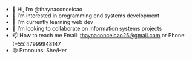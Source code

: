 - 👋 Hi, I’m @thaynaconceicao
- 👀 I’m interested in programming end systems development
- 🌱 I’m currently learning web dev
- 💞️ I’m looking to collaborate on information systems projects
- 📫 How to reach me Email: thaynaconceicao25@gmail.com or Phone: (+55)47999948147
- 😄 Pronouns: She/Her

<!---
thaynaconceicao/thaynaconceicao is a ✨ special ✨ repository because its `README.md` (this file) appears on your GitHub profile.
You can click the Preview link to take a look at your changes.
--->
